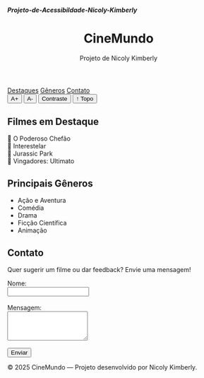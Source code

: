 <h5>Projeto-de-Acessibildade-Nicoly-Kimberly</h5> 
<!DOCTYPE html>
<html lang="pt-BR">
<head>
  <meta charset="UTF-8">
  <meta name="viewport" content="width=device-width, initial-scale=1.0">
  <title>CineMundo — Filmes</title>
  <link rel="stylesheet" href="style.css">
</head>
<body>

  <header>
    <h1>CineMundo</h1>
    <p>Projeto de Nicoly Kimberly</p>
  </header>

  <nav>
    <a href="#destaques">Destaques</a>
    <a href="#generos">Gêneros</a>
    <a href="#contato">Contato</a>
  </nav>

  <!-- Menu de acessibilidade -->
  <div id="acessibilidade" aria-label="Menu de acessibilidade">
    <button id="aumentar">A+</button>
    <button id="diminuir">A-</button>
    <button id="contraste">Contraste</button>
    <button id="topo">↑ Topo</button>
  </div>

  <main id="conteudo">
    <section id="destaques">
      <h2>Filmes em Destaque</h2>
      <div class="grid">
        <div class="card">🎥 O Poderoso Chefão</div>
        <div class="card">🌌 Interestelar</div>
        <div class="card">🦖 Jurassic Park</div>
        <div class="card">🦸 Vingadores: Ultimato</div>
      </div>
    </section>
    <section id="generos">
      <h2>Principais Gêneros</h2>
      <ul>
        <li>Ação e Aventura</li>
        <li>Comédia</li>
        <li>Drama</li>
        <li>Ficção Científica</li>
        <li>Animação</li>
      </ul>
    </section>
    <section id="contato">
      <h2>Contato</h2>
      <p>Quer sugerir um filme ou dar feedback? Envie uma mensagem!</p>
      <form>
        <label for="nome">Nome:</label><br>
        <input type="text" id="nome" name="nome" required><br><br>
        <label for="mensagem">Mensagem:</label><br>
        <textarea id="mensagem" name="mensagem" rows="4" required></textarea><br><br>
        <button type="submit">Enviar</button>
      </form>
    </section>
  </main>

  <footer>
    <p>© 2025 CineMundo — Projeto desenvolvido por Nicoly Kimberly.</p>
  </footer>

  <script src="script.js"></script>
</body>
</html>
